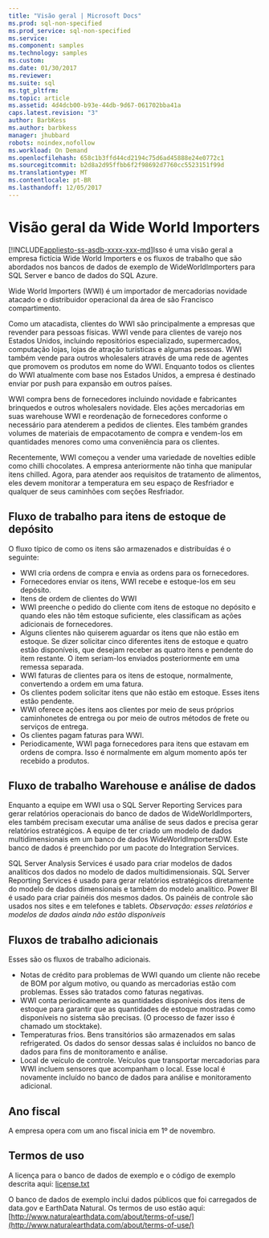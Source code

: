 ```yaml
---
title: "Visão geral | Microsoft Docs"
ms.prod: sql-non-specified
ms.prod_service: sql-non-specified
ms.service: 
ms.component: samples
ms.technology: samples
ms.custom: 
ms.date: 01/30/2017
ms.reviewer: 
ms.suite: sql
ms.tgt_pltfrm: 
ms.topic: article
ms.assetid: 4d4dcb00-b93e-44db-9d67-061702bba41a
caps.latest.revision: "3"
author: BarbKess
ms.author: barbkess
manager: jhubbard
robots: noindex,nofollow
ms.workload: On Demand
ms.openlocfilehash: 658c1b3ffd44cd2194c75d6ad45888e24e0772c1
ms.sourcegitcommit: b2d8a2d95ffbb6f2f98692d7760cc5523151f99d
ms.translationtype: MT
ms.contentlocale: pt-BR
ms.lasthandoff: 12/05/2017
---
```

# <a name="wide-world-importers-overview"></a>Visão geral da Wide World Importers
[!INCLUDE[appliesto-ss-asdb-xxxx-xxx-md](../../includes/appliesto-ss-asdb-xxxx-xxx-md.md)]Isso é uma visão geral a empresa fictícia Wide World Importers e os fluxos de trabalho que são abordados nos bancos de dados de exemplo de WideWorldImporters para SQL Server e banco de dados do SQL Azure.  

Wide World Importers (WWI) é um importador de mercadorias novidade atacado e o distribuidor operacional da área de são Francisco compartimento.

Como um atacadista, clientes do WWI são principalmente a empresas que revender para pessoas físicas. WWI vende para clientes de varejo nos Estados Unidos, incluindo repositórios especializado, supermercados, computação lojas, lojas de atração turísticas e algumas pessoas. WWI também vende para outros wholesalers através de uma rede de agentes que promovem os produtos em nome do WWI. Enquanto todos os clientes do WWI atualmente com base nos Estados Unidos, a empresa é destinado enviar por push para expansão em outros países.

WWI compra bens de fornecedores incluindo novidade e fabricantes brinquedos e outros wholesalers novidade. Eles ações mercadorias em suas warehouse WWI e reordenação de fornecedores conforme o necessário para atenderem a pedidos de clientes. Eles também grandes volumes de materiais de empacotamento de compra e vendem-los em quantidades menores como uma conveniência para os clientes.

Recentemente, WWI começou a vender uma variedade de novelties edible como chilli chocolates.  A empresa anteriormente não tinha que manipular itens chilled. Agora, para atender aos requisitos de tratamento de alimentos, eles devem monitorar a temperatura em seu espaço de Resfriador e qualquer de seus caminhões com seções Resfriador.

## <a name="workflow-for-warehouse-stock-items"></a>Fluxo de trabalho para itens de estoque de depósito

O fluxo típico de como os itens são armazenados e distribuídas é o seguinte:
- WWI cria ordens de compra e envia as ordens para os fornecedores.
- Fornecedores enviar os itens, WWI recebe e estoque-los em seu depósito.
- Itens de ordem de clientes do WWI
- WWI preenche o pedido do cliente com itens de estoque no depósito e quando eles não têm estoque suficiente, eles classificam as ações adicionais de fornecedores.
- Alguns clientes não quiserem aguardar os itens que não estão em estoque. Se dizer solicitar cinco diferentes itens de estoque e quatro estão disponíveis, que desejam receber as quatro itens e pendente do item restante. O item seriam-los enviados posteriormente em uma remessa separada.
- WWI faturas de clientes para os itens de estoque, normalmente, convertendo a ordem em uma fatura.
- Os clientes podem solicitar itens que não estão em estoque. Esses itens estão pendente.
- WWI oferece ações itens aos clientes por meio de seus próprios caminhonetes de entrega ou por meio de outros métodos de frete ou serviços de entrega.
- Os clientes pagam faturas para WWI.
- Periodicamente, WWI paga fornecedores para itens que estavam em ordens de compra. Isso é normalmente em algum momento após ter recebido a produtos.

## <a name="data-warehouse-and-analysis-workflow"></a>Fluxo de trabalho Warehouse e análise de dados

Enquanto a equipe em WWI usa o SQL Server Reporting Services para gerar relatórios operacionais do banco de dados de WideWorldImporters, eles também precisam executar uma análise de seus dados e precisa gerar relatórios estratégicos. A equipe de ter criado um modelo de dados multidimensionais em um banco de dados WideWorldImportersDW. Este banco de dados é preenchido por um pacote do Integration Services.

SQL Server Analysis Services é usado para criar modelos de dados analíticos dos dados no modelo de dados multidimensionais. SQL Server Reporting Services é usado para gerar relatórios estratégicos diretamente do modelo de dados dimensionais e também do modelo analítico. Power BI é usado para criar painéis dos mesmos dados. Os painéis de controle são usados nos sites e em telefones e tablets. *Observação: esses relatórios e modelos de dados ainda não estão disponíveis*

## <a name="additional-workflows"></a>Fluxos de trabalho adicionais

Esses são os fluxos de trabalho adicionais.
- Notas de crédito para problemas de WWI quando um cliente não recebe de BOM por algum motivo, ou quando as mercadorias estão com problemas. Esses são tratados como faturas negativas.
- WWI conta periodicamente as quantidades disponíveis dos itens de estoque para garantir que as quantidades de estoque mostradas como disponíveis no sistema são precisas. (O processo de fazer isso é chamado um stocktake).
- Temperaturas frios. Bens transitórios são armazenados em salas refrigerated. Os dados do sensor dessas salas é incluídos no banco de dados para fins de monitoramento e análise.
- Local de veículo de controle. Veículos que transportar mercadorias para WWI incluem sensores que acompanham o local. Esse local é novamente incluído no banco de dados para análise e monitoramento adicional.

## <a name="fiscal-year"></a>Ano fiscal

A empresa opera com um ano fiscal inicia em 1º de novembro.

## <a name="terms-of-use"></a>Termos de uso

A licença para o banco de dados de exemplo e o código de exemplo descrita aqui: [license.txt](https://github.com/Microsoft/sql-server-samples/blob/master/license.txt)

O banco de dados de exemplo inclui dados públicos que foi carregados de data.gov e EarthData Natural. Os termos de uso estão aqui: [http://www.naturalearthdata.com/about/terms-of-use/](http://www.naturalearthdata.com/about/terms-of-use/)
